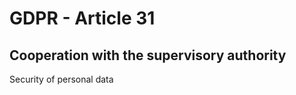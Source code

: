 # GDPR - Article 31
## Cooperation with the supervisory authority

<span class="bold"><span class="expanded">Security of personal data
